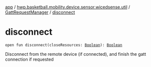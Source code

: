[app](../../index.md) / [hwp.basketball.mobility.device.sensor.wicedsense.util](../index.md) / [GattRequestManager](index.md) / [disconnect](.)

# disconnect

`open fun disconnect(closeResources: `[`Boolean`](https://kotlinlang.org/api/latest/jvm/stdlib/kotlin/-boolean/index.html)`): `[`Boolean`](https://kotlinlang.org/api/latest/jvm/stdlib/kotlin/-boolean/index.html)

Disconnect from the remote device (if connected), and finish the gatt connection if requested


